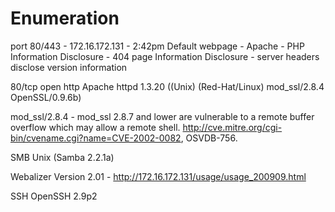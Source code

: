# Enumeration
port 80/443 - 172.16.172.131 - 2:42pm
Default webpage - Apache - PHP
Information Disclosure - 404 page
Information Disclosure - server headers disclose version information

80/tcp    open  http        Apache httpd 1.3.20 ((Unix)  (Red-Hat/Linux) mod_ssl/2.8.4 OpenSSL/0.9.6b)

mod_ssl/2.8.4 - mod_ssl 2.8.7 and lower are vulnerable to a remote buffer overflow which may allow a remote shell. http://cve.mitre.org/cgi-bin/cvename.cgi?name=CVE-2002-0082, OSVDB-756.

SMB
Unix (Samba 2.2.1a)

Webalizer Version 2.01 - http://172.16.172.131/usage/usage_200909.html

SSH
OpenSSH 2.9p2